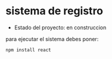 <h1>sistema de registro</h1>  

- Estado del proyecto: en construccion

para ejecutar el sistema debes poner: 

```npm install react```
